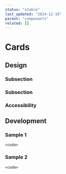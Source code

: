 ```yaml
---
status: "stable"
last_updated: "2024-12-19"
parent: "components"
related: []
---
```


# Cards

## Design

### Subsection

### Subsection

### Accessibility

## Development

### Sample 1

```
<code>
```

### Sample 2

```
<code>
```
